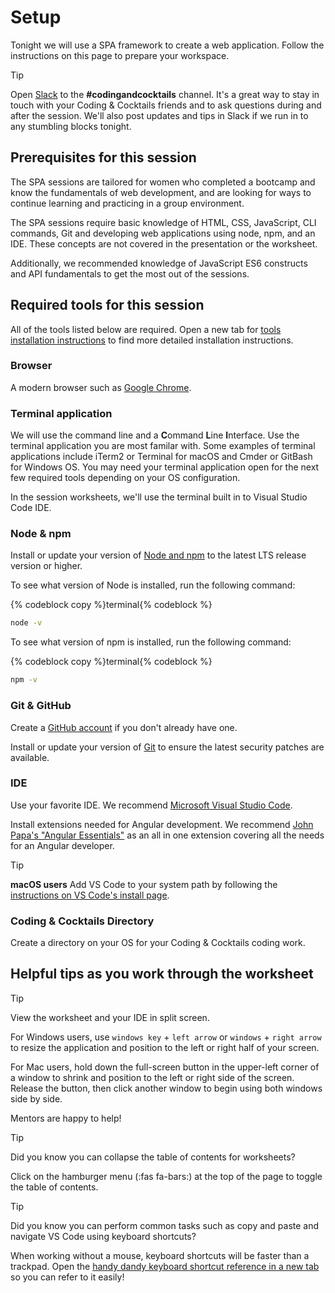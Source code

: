 # Setup

Tonight we will use a SPA framework to create a web application. Follow the instructions on this page to prepare your workspace.

>[!TIP]
>Open [Slack](http://kcwit.slack.com/) to the **#codingandcocktails** channel. It's a great way to stay in touch with your Coding & Cocktails friends and to ask questions during and after the session. We'll also post updates and tips in Slack if we run in to any stumbling blocks tonight.

## Prerequisites for this session

The SPA sessions are tailored for women who completed a bootcamp and know the fundamentals of web development, and are looking for ways to continue learning and practicing in a group environment.

The SPA sessions require basic knowledge of HTML, CSS, JavaScript, CLI commands, Git and developing web applications using node, npm, and an IDE. These concepts are not covered in the presentation or the worksheet.

Additionally, we recommended knowledge of JavaScript ES6 constructs and API fundamentals to get the most out of the sessions.

## Required tools for this session

All of the tools listed below are required. Open a new tab for [tools installation instructions](/tools/ ':target=_blank') to find more detailed installation instructions.

### Browser

A modern browser such as [Google Chrome](https://www.google.com/chrome/browser/desktop/index.html).

### Terminal application

We will use the command line and a **C**ommand **L**ine **I**nterface. Use the terminal application you are most familar with. Some examples of terminal applications include iTerm2 or Terminal for macOS and Cmder or GitBash for Windows OS. You may need your terminal application open for the next few required tools depending on your OS configuration.

In the session worksheets, we'll use the terminal built in to Visual Studio Code IDE.

### Node & npm

Install or update your version of [Node and npm](https://nodejs.org/en) to the latest LTS release version or higher.

To see what version of Node is installed, run the following command:

{% codeblock copy %}terminal{% codeblock %}
```sh
node -v
```

To see what version of npm is installed, run the following command:

{% codeblock copy %}terminal{% codeblock %}
```sh
npm -v
```

### Git & GitHub

Create a [GitHub account](https://github.com/join?source=header-home) if you don't already have one.

Install or update your version of [Git](https://git-scm.com/downloads) to ensure the latest security patches are available.

### IDE

Use your favorite IDE. We recommend [Microsoft Visual Studio Code](https://code.visualstudio.com/download).

Install extensions needed for Angular development. We recommend [John Papa's "Angular Essentials"](https://marketplace.visualstudio.com/items?itemName=johnpapa.angular-essentials) as an all in one extension covering all the needs for an Angular developer.

>[!TIP]
>**macOS users** Add VS Code to your system path by following the [instructions on VS Code's install page](https://code.visualstudio.com/docs/setup/mac#_launching-from-the-command-line).

### Coding & Cocktails Directory

Create a directory on your OS for your Coding & Cocktails coding work.

## Helpful tips as you work through the worksheet

>[!TIP]
>View the worksheet and your IDE in split screen. 
>
>For Windows users, use `windows key` + `left arrow` or `windows` + `right arrow` to resize the application and position to the left or right half of your screen.
>
>For Mac users, hold down the full-screen button in the upper-left corner of a window to shrink and position to the left or right side of the screen. Release the button, then click another window to begin using both windows side by side.
>
>Mentors are happy to help!

>[!TIP]
>Did you know you can collapse the table of contents for worksheets?
>
>Click on the hamburger menu (:fas fa-bars:) at the top of the page to toggle the table of contents.

>[!TIP]
>Did you know you can perform common tasks such as copy and paste and navigate VS Code using keyboard shortcuts?
>
>When working without a mouse, keyboard shortcuts will be faster than a trackpad. Open the [handy dandy keyboard shortcut reference in a new tab](/spa/references/ ':target=_blank') so you can refer to it easily!
